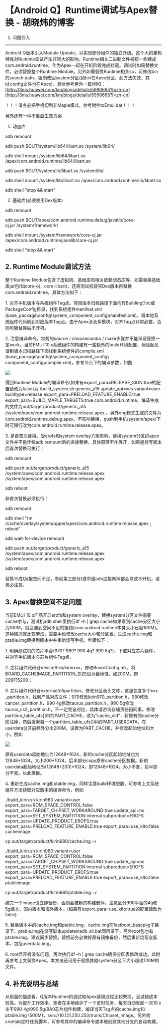# 【Android Q】Runtime调试与Apex替换 - 胡晓炜的博客

1. 问题引入
-------

Android Q版本引入Module Update，以实现部分组件的独立升级。这个大的重构特性对Runtime调试产生非常大的影响。Runtime相关二进制文件被统一构建成com.android.runtime，作为Apex一起在开机阶段完成挂载。调试时如需替换文件，必须替换整个Runtime Module。另外如需替换Runtime相关so，可修改bin的search path，强制改回system分区(如bin在Apex分区，此方法失效，其ld.config文件也在Apex)。具体参考另外一篇WIKI：[http://3ms.huawei.com/km/blogs/details/5990665?l=zh-cn](http://3ms.huawei.com/km/blogs/details/5990665?l=zh-cn)

！！！请务必把手机切到非Maple模式，参考附件toEmui.bat！！！

另外还有一种不重启生效方案

1) 动态库

adb remount

adb push $OUT/system/lib64/libart.so /system/lib64/

adb shell mount /system/lib64/libart.so /apex/com.android.runtime/lib64/libart.so

adb push $OUT/system/lib/libart.so /system/lib/

adb shell mount /system/lib/libart.so /apex/com.android.runtime/lib/libart.so

adb shell "stop && start"

2) 基础库(必须使用Dex版本)

adb remount

adb push $OUT/apex/com.android.runtime.debug/javalib/core-oj.jar /system/framework/

adb shell mount /system/framework/core-oj.jar /apex/com.android.runtime/javalib/core-oj.jar

adb shell "stop && start"

2\. Runtime Module调试方法
----------------------

整个Runtime Module包含了虚拟机、基础库和相关依赖动态库等，如需替换基础库jar包(如core-oj，core-libart)，还需测试机烧写Dex版本再替换com.android.runtime。具体方法如下：

1\. 对齐手机版本与系统组件Tag点。常规版本归档路径下面均有BuildingDoc或PackageConfig目录，找到系统组件manifest.xml (base\_package\\config\\system\_component\_config\\manifest.xml)，将本地系统组件代码刷到对应版本Tag点。由于Apex涉及多模块，对齐Tag点非常必要，否则可能替换后不开机。

2\. 注意编译命令。常规的source / choosecombo / make步骤并不能保证替换一定work，当前EMUI 10.x系统组件的构建有一些额外的build环境配置，保险起见请到版本归档路径下面找到系统组件的compile.xml (base\_package\\config\\system\_component\_config\\ component\_config\\compile.xml)，参考<compile>节点下的编译参数，如图

![](http://image.huawei.com/tiny-lts/v1/images/b9ee0a9a666f14164d9902e3fe60488b_553x79.jpg@900-0-90-f.jpg)

得到Runtime Module的编译命令(如果有export\_para=RELEASE\_SIGN:true的配置请改为false)为./build\_system.sh generic\_a15 update\_api=yes variant=user buildtype=release export\_para=PRELOAD\_FEATURE\_ENABLE:true export\_para=BUILD\_MAPLE\_TARGETS:true com.android.runtime，编译生成的文件为out/target/product/generic\_a15 /system/apex/com.android.runtime.release.apex 。另外eng模式生成的文件为com.android.runtime.debug.apex，不影响替换，push到手机/system/apex/下时可强行改为com.android.runtime.release.apex。

3\. 是否首次替换。受erofs和system overlay方案影响，替换system分区的apex文件并不是传统adb remount后的直接替换，具体原理不作展开，如果是烧写版本后首次替换可执行：

adb remount

adb push out/target/product/generic\_a15 /system/apex/com.android.runtime.release.apex /system/apex/com.android.runtime.release.apex

adb reboot

非首次替换必须执行：

adb remount

adb shell "rm /cache/overlay/system/upper/apex/com.android.runtime.release.apex ; reboot"

adb wait-for-device remount

adb push out/target/product/generic\_a15 /system/apex/com.android.runtime.release.apex /system/apex/com.android.runtime.release.apex

adb reboot

替换不成功(报空间不足，参阅第三部分)或中途adb连接断掉都会导致不开机，请务必注意。

3\. Apex替换空间不足问题
----------------

当前EMUI 10.x产品开启erofs和system overlay，替换system分区文件需要cache参与，测试机adb shell里执行df –h | grep cache如果看到cache分区大小为100M，就会遇到空间不足的报错(com.android.runtime本身大小已超100M)。这种情况就比较麻烦，需要手动修改cache大小和分区表，生成cache.img和ptable.img替换到版本中并重新烧写手机。步骤如下：

1\. 明确测试机的芯片平台(970? 980? 990 4g? 990 5g?)，下载对应芯片组件，并对齐手机版本与芯片组件Tag点。

2\. 芯片组件代码仓device/hisi/kirinxxx，修改BoardConfig.mk，将BOARD\_CACHEIMAGE\_PARTITION\_SIZE设为目标值，如200M，即209715200；

3\. 芯片组件代码仓external/efipartition，修改分区表头文件，这里包含多个xxx \_partition.h，找到产品对应文件：970修改kirin970\_partition.h，980修改cancer\_partition.h，990 4g修改taurus\_partition.h，990 5g修改taurus\_cs2\_partition.h，不一定完全对应，具体请咨询存储责任田同事。修改partition\_table\_ufs\[\]中的PART\_CACHE，改为"cache\_old"，将原有的cache分区注掉，然后搜索每一个partition\_table\_ufs\[\]中的PART\_USERDATA，在userdata分区前额外分出200M，设置为PART\_CACHE，并修改起始地址和大小，例如

![](http://image.huawei.com/tiny-lts/v1/images/ff0aea2db417c7edb6d382b09532a098_554x32.jpg@900-0-90-f.jpg)

原有userdata起始地址为12648\*1024，新的cache分区起始地址也为12648\*1024，大小200\*1024，后半部分copy原有cache分区数据。新的userdata起始地址为(12648+200)\*1024，即12848\*1024，大小不变，后半部分不变。以此类推。

4\. 重新生成cache.img和ptable.img，同样注意build环境配置，可参考上文系统组件方法获取对应版本的编译命令，例如

./build\_kirin.sh kirin980 variant=user export\_para=ROM\_SPACE\_CONTROL:false export\_para=TARGET\_CHIPSET\_WORKAROUND:true update\_api=no export\_para=SET\_SYSTEM\_PARTITION:internal subproduct=EROFS export\_para=UPDATE\_PRODUCT\_EROFS:true export\_para=PRELOAD\_FEATURE\_ENABLE:true export\_para=use\_klto:false cacheimage

cp out/target/product/kirin980/cache.img ~/

./build\_kirin.sh kirin980 variant=user export\_para=ROM\_SPACE\_CONTROL:false export\_para=TARGET\_CHIPSET\_WORKAROUND:true update\_api=no export\_para=SET\_SYSTEM\_PARTITION:internal subproduct=EROFS export\_para=UPDATE\_PRODUCT\_EROFS:true export\_para=PRELOAD\_FEATURE\_ENABLE:true export\_para=use\_klto:false ptableimage

cp out/target/product/kirin980/ptable.img ~/

编完一个image请立即备份，否则会被新的构建删掉。注意区分990平台的4g和5g版本，国内版本和海外版本。(如果有export\_para=use\_klto:true的配置请改为false)

5\. 替换版本中的cache.img和ptable.img，cache.img在fastboot\_basepkg子目录下，ptable.img在烧写脚本updateinadb\_all.bat同目录下，另外root包也有ptable.img，建议同步替换。替换前务必做好原有镜像备份，然后重新烧写全版本，包括userdata.img。

6\. root后开机没有问题，再次执行df –h | grep cache确保分区表修改成功，此时再参考上文替换Apex。本方法还可用于替换其他system分区下大小超过100M的文件。

4\. 补充说明与总结
-----------

从前面的描述看，Q版本Runtime的调试和Apex替换过程比较繁琐，且试错成本较高。为提升工作效率，笔者在本地维护了一个定时任务，每天自动发起一次10.x主干990 4g/990 5g/9A0芯片组件构建，编译当天Tag点的cache.img和ptable.img (500M)，svn://10.121.250.253/trunk/Chipset\_Image。另外附crontab定时任务脚本，可参考其中的编译命令或本地创建其他分支的自动构建。

